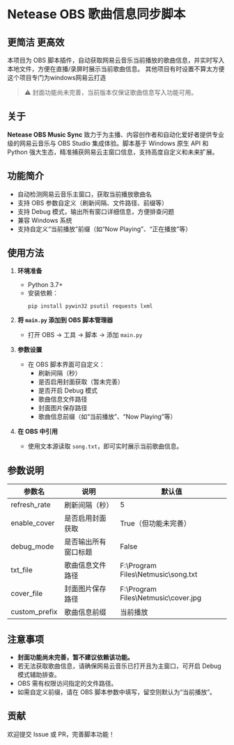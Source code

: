 # Netease OBS 歌曲信息同步脚本

## 更简洁 更高效

本项目为 OBS 脚本插件，自动获取网易云音乐当前播放的歌曲信息，并实时写入本地文件，方便在直播/录屏时展示当前歌曲信息。
其他项目有时设置不算太方便 这个项目专门为windows网易云打造

> ⚠️ 封面功能尚未完善，当前版本仅保证歌曲信息写入功能可用。

## 关于

**Netease OBS Music Sync** 致力于为主播、内容创作者和自动化爱好者提供专业级的网易云音乐与 OBS Studio 集成体验。脚本基于 Windows 原生 API 和 Python 强大生态，精准捕获网易云主窗口信息，支持高度自定义和未来扩展。

## 功能简介

- 自动检测网易云音乐主窗口，获取当前播放歌曲名
- 支持 OBS 参数自定义（刷新间隔、文件路径、前缀等）
- 支持 Debug 模式，输出所有窗口详细信息，方便排查问题
- 兼容 Windows 系统
- 支持自定义“当前播放”前缀（如“Now Playing”、“正在播放”等）

## 使用方法

1. **环境准备**
    - Python 3.7+
    - 安装依赖：
      ```shell
      pip install pywin32 psutil requests lxml
      ```

2. **将 `main.py` 添加到 OBS 脚本管理器**
    - 打开 OBS → 工具 → 脚本 → 添加 `main.py`

3. **参数设置**
    - 在 OBS 脚本界面可自定义：
        - 刷新间隔（秒）
        - 是否启用封面获取（暂未完善）
        - 是否开启 Debug 模式
        - 歌曲信息文件路径
        - 封面图片保存路径
        - 歌曲信息前缀（如“当前播放”、“Now Playing”等）

4. **在 OBS 中引用**
    - 使用文本源读取 `song.txt`，即可实时展示当前歌曲信息。

## 参数说明

| 参数名         | 说明                   | 默认值                                   |
| -------------- | ---------------------- | ---------------------------------------- |
| refresh_rate   | 刷新间隔（秒）         | 5                                        |
| enable_cover   | 是否启用封面获取       | True（但功能未完善）                      |
| debug_mode     | 是否输出所有窗口标题   | False                                    |
| txt_file       | 歌曲信息文件路径       | F:\Program Files\Netmusic\song.txt       |
| cover_file     | 封面图片保存路径       | F:\Program Files\Netmusic\cover.jpg      |
| custom_prefix  | 歌曲信息前缀           | 当前播放                                  |

## 注意事项

- **封面功能尚未完善，暂不建议依赖该功能。**
- 若无法获取歌曲信息，请确保网易云音乐已打开且为主窗口，可开启 Debug 模式辅助排查。
- OBS 需有权限访问指定的文件路径。
- 如需自定义前缀，请在 OBS 脚本参数中填写，留空则默认为“当前播放”。

## 贡献

欢迎提交 Issue 或 PR，完善脚本功能！
